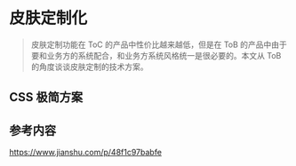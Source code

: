 # 皮肤定制化

> 皮肤定制功能在 ToC 的产品中性价比越来越低，但是在 ToB 的产品中由于要和业务方的系统配合，和业务方系统风格统一是很必要的。本文从 ToB 的角度谈谈皮肤定制的技术方案。

## CSS 极简方案


## 参考内容

https://www.jianshu.com/p/48f1c97babfe

